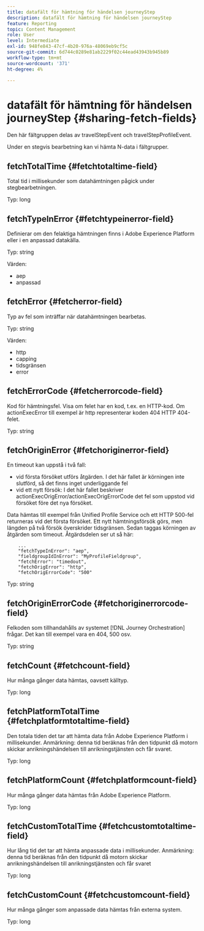 ```yaml
---
title: datafält för hämtning för händelsen journeyStep
description: datafält för hämtning för händelsen journeyStep
feature: Reporting
topic: Content Management
role: User
level: Intermediate
exl-id: 948fe843-47cf-4b20-976a-48069eb9cf5c
source-git-commit: 6d744c0289e81ab2229f02c44ead43943b945b89
workflow-type: tm+mt
source-wordcount: '371'
ht-degree: 4%

---
```


# datafält för hämtning för händelsen journeyStep {#sharing-fetch-fields}

Den här fältgruppen delas av travelStepEvent och travelStepProfileEvent.

Under en stegvis bearbetning kan vi hämta N-data i fältgrupper.

## fetchTotalTime {#fetchtotaltime-field}

Total tid i millisekunder som datahämtningen pågick under stegbearbetningen.

Typ: long

## fetchTypeInError {#fetchtypeinerror-field}

Definierar om den felaktiga hämtningen finns i Adobe Experience Platform eller i en anpassad datakälla.

Typ: string

Värden:
* aep
* anpassad

## fetchError {#fetcherror-field}

Typ av fel som inträffar när datahämtningen bearbetas.

Typ: string

Värden:
* http
* capping
* tidsgränsen
* error

## fetchErrorCode {#fetcherrorcode-field}

Kod för hämtningsfel. Visa om felet har en kod, t.ex. en HTTP-kod. Om actionExecError till exempel är http representerar koden 404 HTTP 404-felet.

Typ: string

## fetchOriginError {#fetchoriginerror-field}

En timeout kan uppstå i två fall:

* vid första försöket utförs åtgärden. I det här fallet är körningen inte slutförd, så det finns inget underliggande fel
* vid ett nytt försök: I det här fallet beskriver actionExecOrigError/actionExecOrigErrorCode det fel som uppstod vid försöket före det nya försöket.

Data hämtas till exempel från Unified Profile Service och ett HTTP 500-fel returneras vid det första försöket. Ett nytt hämtningsförsök görs, men längden på två försök överskrider tidsgränsen. Sedan taggas körningen av åtgärden som timeout. Åtgärdsdelen ser ut så här:

```
    ...
    "fetchTypeInError": "aep",
    "fieldgroupIdInError": "MyProfileFieldgroup",
    "fetchError": "timedout",
    "fetchOrigError": "http",
    "fetchOrigErrorCode": "500"
```

Typ: string

## fetchOriginErrorCode {#fetchoriginerrorcode-field}

Felkoden som tillhandahålls av systemet [!DNL Journey Orchestration] frågar. Det kan till exempel vara en 404, 500 osv.

Typ: string

## fetchCount {#fetchcount-field}

Hur många gånger data hämtas, oavsett källtyp.

Typ: long

## fetchPlatformTotalTime {#fetchplatformtotaltime-field}

Den totala tiden det tar att hämta data från Adobe Experience Platform i millisekunder. Anmärkning: denna tid beräknas från den tidpunkt då motorn skickar anrikningshändelsen till anrikningstjänsten och får svaret.

Typ: long

## fetchPlatformCount {#fetchplatformcount-field}

Hur många gånger data hämtas från Adobe Experience Platform.

Typ: long

## fetchCustomTotalTime {#fetchcustomtotaltime-field}

Hur lång tid det tar att hämta anpassade data i millisekunder. Anmärkning: denna tid beräknas från den tidpunkt då motorn skickar anrikningshändelsen till anrikningstjänsten och får svaret

Typ: long

## fetchCustomCount {#fetchcustomcount-field}

Hur många gånger som anpassade data hämtas från externa system.

Typ: long
